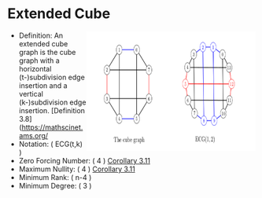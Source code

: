 # Extended Cube

<img src="../images/extended-cube.png" align="right" width="344" height="244" />

 - Definition: An extended cube graph is the cube graph with a horizontal
	 \(t-\)subdivision edge insertion and a vertical \(k-\)subdivision edge
	 insertion. [Definition 3.8](https://mathscinet.ams.org/
 - Notation: \( ECG(t,k) \)
 - Zero Forcing Number: \( 4 \) [Corollary 3.11](https://mathscinet.ams.org/mathscinet-getitem?mr=4024242)
 - Maximum Nullity: \( 4 \) [Corollary 3.11](https://mathscinet.ams.org/mathscinet-getitem?mr=4024242)
 - Minimum Rank: \( n-4 \)
 - Minimum Degree: \( 3 \)
